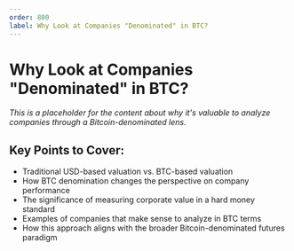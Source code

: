 ```yaml
---
order: 800
label: Why Look at Companies "Denominated" in BTC?
---
```


# Why Look at Companies "Denominated" in BTC?

_This is a placeholder for the content about why it's valuable to analyze companies through a Bitcoin-denominated lens._

## Key Points to Cover:

- Traditional USD-based valuation vs. BTC-based valuation
- How BTC denomination changes the perspective on company performance
- The significance of measuring corporate value in a hard money standard
- Examples of companies that make sense to analyze in BTC terms
- How this approach aligns with the broader Bitcoin-denominated futures paradigm
